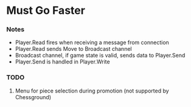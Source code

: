 # Must Go Faster

### Notes

-   Player.Read fires when receiving a message from connection
-   Player.Read sends Move to Broadcast channel
-   Broadcast channel, if game state is valid, sends data to Player.Send
-   Player.Send is handled in Player.Write

### TODO

1. Menu for piece selection during promotion (not supported by Chessground)
